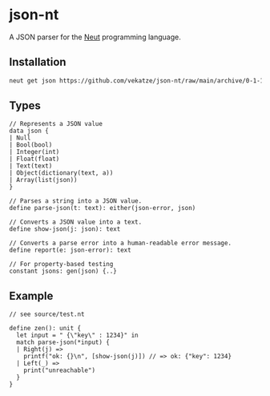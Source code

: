 # json-nt

A JSON parser for the [Neut](https://vekatze.github.io/neut/) programming language.

## Installation

```sh
neut get json https://github.com/vekatze/json-nt/raw/main/archive/0-1-18.tar.zst
```

## Types

```neut
// Represents a JSON value
data json {
| Null
| Bool(bool)
| Integer(int)
| Float(float)
| Text(text)
| Object(dictionary(text, a))
| Array(list(json))
}

// Parses a string into a JSON value.
define parse-json(t: text): either(json-error, json)

// Converts a JSON value into a text.
define show-json(j: json): text

// Converts a parse error into a human-readable error message.
define report(e: json-error): text

// For property-based testing
constant jsons: gen(json) {..}
```

## Example

```neut
// see source/test.nt

define zen(): unit {
  let input = " {\"key\" : 1234}" in
  match parse-json(*input) {
  | Right(j) =>
    printf("ok: {}\n", [show-json(j)]) // => ok: {"key": 1234}
  | Left(_) =>
    print("unreachable")
  }
}
```
